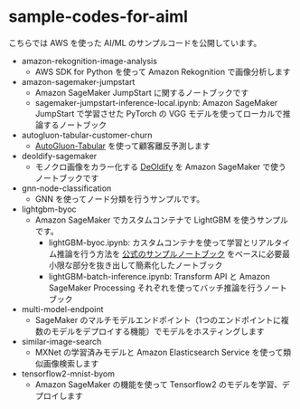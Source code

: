 # sample-codes-for-aiml
こちらでは AWS を使った AI/ML のサンプルコードを公開しています。

- amazon-rekognition-image-analysis
  - AWS SDK for Python を使って Amazon Rekognition で画像分析します
- amazon-sagemaker-jumpstart
  - Amazon SageMaker JumpStart に関するノートブックです
  - sagemaker-jumpstart-inference-local.ipynb: Amazon SageMaker JumpStart で学習させた PyTorch の VGG モデルを使ってローカルで推論するノートブック
- autogluon-tabular-customer-churn
  - [AutoGluon-Tabular](https://auto.gluon.ai/stable/tutorials/tabular_prediction/index.html) を使って顧客離反予測します
- deoldify-sagemaker
  - モノクロ画像をカラー化する [DeOldify](https://github.com/jantic/DeOldify) を Amazon SageMaker で使うノートブックです
- gnn-node-classification
  - GNN を使ってノード分類を行うサンプルです。
- lightgbm-byoc
  - Amazon SageMaker でカスタムコンテナで LightGBM を使うサンプルです。
    - lightGBM-byoc.ipynb: カスタムコンテナを使って学習とリアルタイム推論を行う方法を [公式のサンプルノートブック](https://github.com/aws-samples/amazon-sagemaker-script-mode/blob/master/lightgbm-byo/lightgbm-byo.ipynb) をベースに必要最小限な部分を抜き出して簡素化したノートブック
    - lightGBM-batch-inference.ipynb: Transform API と Amazon SageMaker Processing それぞれを使ってバッチ推論を行うノートブック
- multi-model-endpoint
  - SageMaker のマルチモデルエンドポイント（1つのエンドポイントに複数のモデルをデプロイする機能）でモデルをホスティングします
- similar-image-search
  - MXNet の学習済みモデルと Amazon Elasticsearch Service を使って類似画像検索します
- tensorflow2-mnist-byom
  - Amazon SageMaker の機能を使って Tensorflow2 のモデルを学習、デプロイします